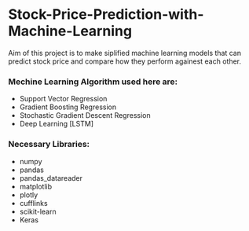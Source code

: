 # Stock-Price-Prediction-with-Machine-Learning
Aim of this project is to make siplified machine learning models that can predict stock price and compare how they perform againest each other.

### Mechine Learning Algorithm used here are:
- Support Vector Regression
- Gradient Boosting Regression
- Stochastic Gradient Descent Regression
- Deep Learning [LSTM]

### Necessary Libraries:
- numpy
- pandas
- pandas_datareader
- matplotlib
- plotly
- cufflinks
- scikit-learn
- Keras
